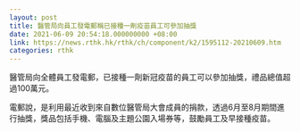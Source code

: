 ```yaml
---
layout: post
title: 醫管局向員工發電郵稱已接種一劑疫苗員工可參加抽獎
date: 2021-06-09 20:54:18.000000000 +08:00
link: https://news.rthk.hk/rthk/ch/component/k2/1595112-20210609.htm
categories: rthk
---
```


醫管局向全體員工發電郵，已接種一劑新冠疫苗的員工可以參加抽獎，禮品總值超過100萬元。

電郵說，是利用最近收到來自數位醫管局大會成員的捐款，透過6月至8月期間進行抽獎，獎品包括手機、電腦及主題公園入場券等，鼓勵員工及早接種疫苗。
